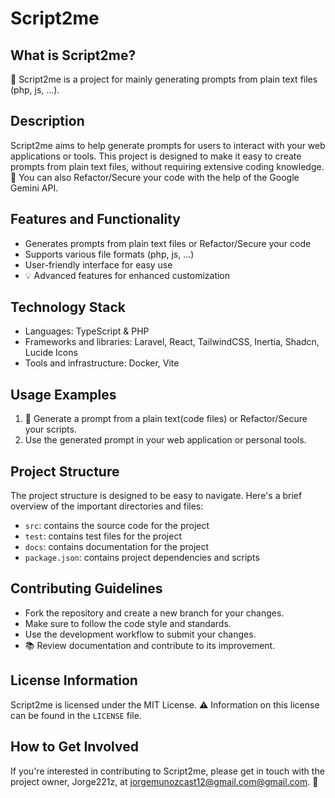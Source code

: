 **Script2me**
================

**What is Script2me?**
-------------------

🚀 Script2me is a project for mainly generating prompts from plain text files (php, js, ...).

**Description**
-------------

Script2me aims to help generate prompts for users to interact with your web applications or tools. This project is designed to make it easy to create prompts from plain text files, without requiring extensive coding knowledge. 🔧
You can also Refactor/Secure your code with the help of the Google Gemini API.

**Features and Functionality**
-----------------------------

* Generates prompts from plain text files or Refactor/Secure your code
* Supports various file formats (php, js, ...)
* User-friendly interface for easy use
* 💡 Advanced features for enhanced customization

**Technology Stack**
-------------------

* Languages: TypeScript & PHP
* Frameworks and libraries: Laravel, React, TailwindCSS, Inertia, Shadcn, Lucide Icons
* Tools and infrastructure: Docker, Vite


**Usage Examples**
------------------

1. 📎 Generate a prompt from a plain text(code files) or Refactor/Secure your scripts.
2. Use the generated prompt in your web application or personal tools.

**Project Structure**
--------------------

The project structure is designed to be easy to navigate. Here's a brief overview of the important directories and files:
* `src`: contains the source code for the project
* `test`: contains test files for the project
* `docs`: contains documentation for the project
* `package.json`: contains project dependencies and scripts

**Contributing Guidelines**
-------------------------

* Fork the repository and create a new branch for your changes.
* Make sure to follow the code style and standards.
* Use the development workflow to submit your changes.
* 📚 Review documentation and contribute to its improvement.

**License Information**
----------------------

Script2me is licensed under the MIT License. ⚠️ Information on this license can be found in the `LICENSE` file.

**How to Get Involved**
-----------------------

If you're interested in contributing to Script2me, please get in touch with the project owner, Jorge221z, at [jorgemunozcast12@gmail.com@gmail.com](mailto:jorgemunozcast12@gmail.com). 📧
